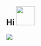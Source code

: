 ## **Hi** <img src="https://media.giphy.com/media/mGcNjsfWAjY5AEZNw6/giphy.gif" width="50"></h2>![](https://komarev.com/ghpvc/?username=taohxn)


